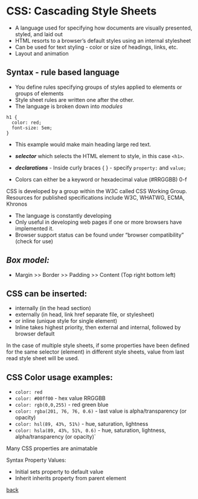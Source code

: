 # CSS: Cascading Style Sheets

- A language used for specifying how documents are visually presented, styled, and laid out
- HTML resorts to a browser’s default styles using an internal stylesheet
- Can be used for text styling - color or size of headings, links, etc.
- Layout and animation

## Syntax - rule based language

- You define rules specifying groups of styles applied to elements or groups of elements
- Style sheet rules are written one after the other.
- The language is broken down into *modules*

```
h1 {
  color: red;
  font-size: 5em;
}
```

- This example would make main heading large red text.

- ***selector*** which selects the HTML element to style, in this case `<h1>`.
- ***declarations*** - Inside curly braces { } - specify `property:` and `value;`

- Colors can either be a keyword or hexadecimal value (#RRGGBB) 0-f

CSS is developed by a group within the W3C called CSS Working Group. Resources for published specifications include W3C, WHATWG, ECMA, Khronos

- The language is constantly developing
- Only useful in developing web pages if one or more browsers have implemented it.
- Browser support status can be found under “browser compatibility” (check for use)

## ***Box model:***

- Margin >> Border >> Padding >> Content
(Top right bottom left)

## CSS can be inserted:

- internally (in the head section)
- externally (in head, link href separate file, or stylesheet)
- or inline (unique style for single element)
- Inline takes highest priority, then external and internal, followed by browser default

In the case of multiple style sheets, if some properties have been defined for the same selector (element) in different style sheets, value from last read style sheet will be used. 

## CSS Color usage examples:

- `color: red`
- `color: #00ff00` - hex value RRGGBB
- `color: rgb(0,0,255)` - red green blue
- `color: rgba(201, 76, 76, 0.6)` - last value is alpha/transparency (or opacity)
- `color: hsl(89, 43%, 51%)` - hue, saturation, lightness
- `color: hsla(89, 43%, 51%, 0.6)` - hue, saturation, lightness, alpha/transparency (or opacity)`

Many CSS properties are animatable

Syntax Property Values:

- Initial sets property to default value
- Inherit inherits property from parent element

[back](README.md)
